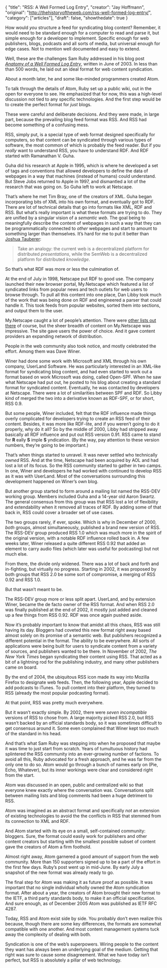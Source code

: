 {
  "title": "RSS: A Well Formed Log Entry",
  "creator": "Jay Hoffmann",
  "original": "http://thehistoryoftheweb.com/rss-well-formed-log-entry/",
  "category": ["articles"],
  "draft": false,
  "showthedate": true
}

How would *you* structure a feed for syndicating blog content? Remember, it would need to be standard enough for a computer to read and parse it, but simple enough for a developer to implement. Specific enough for web publishers, blogs, podcasts and all sorts of media, but universal enough for edge cases. Not to mention well documented and easy to extend.

Well, these are the challenges Sam Ruby addressed in his blog post *[Anatomy of a Well Formed Log Entry](http://intertwingly.net/blog/2003/06/16/Anatomy-of-a-Well-Formed-Log-Entry)*, written in June of 2003. In less than than 500 words, he laid out an ideal format for web content syndication.

About a month later, he and some like-minded programmers created Atom.

To talk through the details of Atom, Ruby set up a public wiki, out in the open for everyone to see. He emphasized that for now, this was a high-level discussion not tied to any specific technologies. And the first step would be to create the perfect format for *just* blogs.

These were careful and deliberate decisions. And they were made, in large part, because the prevailing blog feed format was RSS. And RSS had become something of a confusing mess.

RSS, simply put, is a special type of web format designed specifically for computers, so that content can be syndicated through various types of software, the most common of which is probably the feed reader. But if you  *really* want to understand RSS, you have to understand RDF. And RDF started with Ramanathan V. Guha.

Guha did his research at Apple in 1995, which is where he developed a set of tags and conventions that allowed developers to define the data of webpages in a way that machines (instead of humans) could understand. But Steve Jobs returned to Apple in 1997, and dismantled a lot of the research that was going on. So Guha left to work at Netscape.

That’s where he met Tim Bray, one of the creators of XML. Guha began incorporating bits of XML into his own format, and eventually got to RDF. There are lot of technical details that go into formats like XML, RDF and RSS. But what’s really important is what these formats are trying to do. They are unified by a singular vision of a  *semantic web*. The goal being to meaningfully describe the content of webpages in such a way that they can be programmatically connected to *other* webpages and start to amount to something larger than themselves. It’s hard for me to put it better than [Joshua Tauberer](https://www.xml.com/pub/a/2001/01/24/rdf.html):

> Take an analogy: the current web is a decentralized platform for distributed *presentations*, while the SemWeb is a decentralized platform for distributed *knowledge*.  

So that’s what RDF was more or less the culmination of.

At the end of July in 1998, Netscape put RDF to good use. The company launched their new browser portal, My.Netscape which featured a list of syndicated links from popular news and tech outlets for web users to browse through. To pull all this content into one place, Dan Libby took much of the work that was being done on RDF and engineered a parser that could handle it. This took feeds from popular websites, sorted them into sections, and output them to the user.

My.Netscape caught a lot of people’s attention. There were [other lists out there](https://thehistoryoftheweb.com/how-we-searched-before-search/) of course, but the sheer breadth of content on My.Netscape was impressive. The site gave users the power of choice. And it gave content providers an expanding network of distribution.

People in the web community also took notice, and mostly celebrated the effort. Among them was Dave Winer.

Winer had done some work with Microsoft and XML through his own company, UserLand Software. He was particularly interested in an XML-like format for syndicating blog content, and had even started to work out a format based on work Microsoft was doing, called Open-SPF. When he saw what Netscape had put out, he posted to his blog about creating a standard format for syndicated content. Eventually, he was contacted by developers at Netscape. There were a lot of similarities between SPF and RDF. So Libby kind of merged the two into a derivative known as RDF-SPF, or for short, RSS 0.9.

But some people, Winer included, felt that the RDF influence made things overly complicated for developers trying to create an RSS feed of their content. Besides, it was more like RDF-lite, and if you weren’t going to do it properly, why do it all? So by the middle of 2000, Libby had stripped away basically all RDF influence and put out RSS version 0.91. RSS came to stand for **R** eally **S** imple **S** yndication. (By the way, pay attention to these version numbers, they’re going to be important.)

That’s when things started to unravel. It was never settled who technically  *owned* RSS.  And at the time, Netscape had been acquired by AOL and had lost a lot of its focus. So the RSS community started to gather in two camps. In one, Winer and developers he had worked with continued to develop RSS as it was with UserLand. Most of the conversations surrounding this development happened on Winer’s own blog.

But another group started to form around a mailing list named the RSS-DEV working group. Members included Guha and a 14-year old Aaron Swartz. The general consensus from this group was that RSS lost a lot of flexibility and extendability when it removed all traces of RDF. By adding some of that back in, RSS could cover a broader set of use cases.

The two groups rarely, if ever, spoke. Which is why in December of 2000,  *both* groups, almost simultaneously, published a brand new version of RSS. The RSS-DEV group produced RSS 1.0 which was much more in the spirit of the original version, with a notable RDF influence rolled back in. A few weeks later, Winer released a quite different RSS 0.92 that added an element to carry audio files (which later was useful for podcasting) but not much else.

From there, the divide only widened. There was a lot of back and forth and in-fighting, but virtually no progress. Starting in 2002, it was proposed by both groups that RSS 2.0 be some sort of compromise, a merging of RSS 0.92 and RSS 1.0.

But that wasn’t meant to be.

The RSS-DEV group more or less split apart. UserLand, and by extension Winer, became the de facto owner of the RSS format. And when RSS 2.0 was finally published at the end of 2002, it mostly just added and cleaned up a few things from RSS 0.92. RDF was once again pushed aside.

Now it’s probably important to know that amidst all this chaos, RSS was still having its day. Bloggers had coveted this new format right away based almost solely on its promise of a semantic web. But publishers recognized a different potential in the format. The ability to be everywhere. All sorts of applications were being built for users to syndicate content from a variety of sources, and publishers wanted to be there. In November of 2002, *The New York Times* began syndicating their content using RSS. That acted as a bit of a lightning rod for the publishing industry, and many other publishers came on board.

By the end of 2004, the ubiquitous RSS icon made its way into Mozilla Firefox to designate web feeds.  Then, the following year, Apple decided to add podcasts to iTunes. To pull content into their platform, they turned to RSS (already the most popular podcasting format).

At that point, RSS was pretty much everywhere.

But it wasn’t exactly simple. By 2002, there were  *seven incompatible* versions of RSS to chose from. A large majority picked RSS 2.0, but RSS wasn’t backed by an official standards body, so it was sometimes difficult to get consensus around it. Some even complained that Winer kept too much of the standard in his head.

And that’s what Sam Ruby was stepping into when he proposed that maybe it was time to just start from scratch. Years of tumultuous history had splintered the RSS community into an ever-growing number of factions. To avoid all this, Ruby advocated for a fresh approach, and he was far from the only one to do so. Atom would go through a bunch of names early on (Pie, Echo, Whatever), but its inner workings were clear and considered right from the start.

Atom was discussed in an open, public and centralized wiki so that everyone knew exactly where the conversation was. Conversations split between mailing lists and blog comments had been a huge detriment to RSS.

Atom was imagined as an abstract format and specifically  *not* an extension of existing technologies to avoid the the conflicts in RSS that stemmed from its connection to XML and RDF.

And Atom started with its eye on a small, self-contained community: bloggers. Sure, the format could easily work for publishers and other content creators but starting with the smallest possible subset of content gave the creators of Atom a firm foothold.

Almost right away, Atom garnered a good amount of support from the web community. More than 150 supporters signed up to be a part of the effort in the first few days. Ruby’s post went up in mid-June. By early July a snapshot of the new format was already ready to go.

The final step for Atom was making it as future proof as possible. It was important that no single individual wholly owned the Atom syndication format. After about a year, the creators of Atom brought their new format to the IETF, a third party standards body, to make it an official specification. And sure enough, as of December 2005 Atom was published as IETF RFC 4287.

Today, RSS and Atom exist side by side. You probably don’t even realize this because, though there are some key differences, the formats are somewhat compatible with one another. And most content management systems tuck away the complexity of dealing with both.

Syndication is one of the web’s superpowers. Wiring people to the content they want has always been an underlying goal of the medium. Getting that right was sure to cause some disagreement. What we have today isn’t perfect, but RSS is absolutely a pillar of web technology.